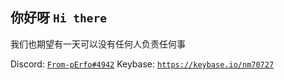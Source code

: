 ## 你好呀 `Hi there`

我们也期望有一天可以没有任何人负责任何事

Discord: [`From-pErfo#4942`](https://discord.com/channels/@From-pErfo#4942)
Keybase: [`https://keybase.io/nm70727`](https://keybase.io/nm70727)
